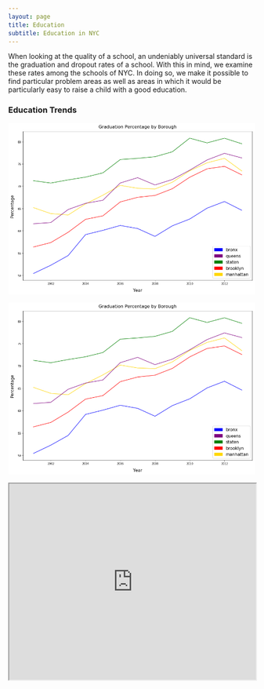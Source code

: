 ```yaml
---
layout: page
title: Education
subtitle: Education in NYC
---
```


When looking at the quality of a school, an undeniably universal standard is 
the graduation and dropout rates of a school. With this in mind, we examine
these rates among the schools of NYC. In doing so, we make it possible to find
particular problem areas as well as areas in which it would be particularly easy
to raise a child with a good education.

### Education Trends

![Graduation % per Year](../img/education/grad_%_borough.png)

![Dropout  % per Year](../img/education/grad_%_borough.png)

<iframe src="http://thibauldbraet.github.io/maps/education/grad_%_boroughs.html"
width="100%" height="400px"></iframe>
